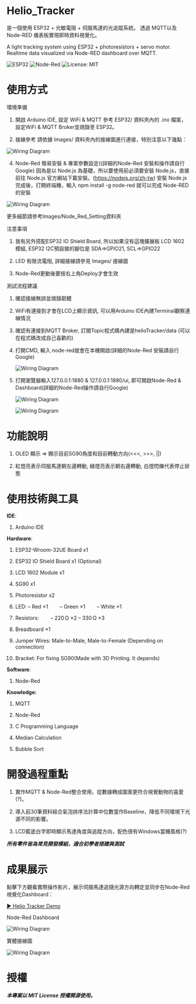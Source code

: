# Helio_Tracker

是一個使用 ESP32 + 光敏電阻 + 伺服馬達的光追蹤系統。
透過 MQTT以及Node-RED 儀表板實現即時資料視覺化。

A light tracking system using ESP32 + photoresistors + servo motor.  
Realtime data visualized via Node-RED dashboard over MQTT.

![ESP32](https://img.shields.io/badge/Platform-ESP32-blue)
![Node-Red](https://img.shields.io/badge/Dashboard-Node--Red-red)
![License: MIT](https://img.shields.io/badge/License-MIT-yellow)

# 使用方式

環境準備
1. 開啟 Arduino IDE, 設定 WiFi & MQTT
參考 ESP32/ 資料夾內的 .ino 檔案，設定WiFi & MQTT Broker並燒錄至 ESP32。

2. 接線參考
請依據 Images/ 資料夾內的接線圖進行連接，特別注意以下幾點：

![Wiring Diagram](Images/Helio_Tracker_接線圖.png)

4. Node-Red 簡易安裝 & 專案參數設定((詳細的Node-Red 安裝和操作請自行Google)
因為是以 Node.js 為基礎，所以要使用前必須要安裝 Node.js，直接前往 Node.js 官方網站下載安裝。(https://nodejs.org/zh-tw)
安裝 Node.js 完成後，打開終端機，輸入 npm install -g node-red 就可以完成 Node-RED 的安裝

![Wiring Diagram](Images/Node_Red_Setting/Node_Red_Component.png)

更多細節請參考Images/Node_Red_Setting資料夾

注意事項

1. 我有另外搭配ESP32 IO Shield Board, 所以如果沒有這塊擴展板
LCD 1602 模組, ESP32 I2C預設接的腳位是 SDA=>GPIO21, SCL=>GPIO22
  
2. LED 有限流電阻, 
詳細接線請參見 Images/ 接線圖

3. Node-Red更動後要按右上角Deploy才會生效

測試流程建議

1. 確認接線無誤並燒錄韌體

2. WiFi有連接到才會在LCD上顯示資訊, 可以用Arduino IDE內建Terminal觀察連線情況

3. 確認有連接到MQTT Broker, 訂閱Topic程式碼內建是helioTracker/data (可以在程式碼改成自己喜歡的)

4. 打開CMD, 輸入 node-red就會在本機開啟(詳細的Node-Red 安裝請自行Google)
   
   ![Wiring Diagram](Images/Node-Red_開啟.png)

5. 打開瀏覽器輸入127.0.0.1:1880 & 127.0.0.1:1880/ui, 即可開啟Node-Red & Dashboard(詳細的Node-Red操作請自行Google)
   
   ![Wiring Diagram](Images/Node-Red_Chrome.png)
   
   ![Wiring Diagram](Images/Node-Red_Dashbpard.png)

# 功能說明

1. OLED 顯示 => 顯示目前SG90角度和目前轉動方向(<<<, >>>, ||)

2. 紅燈亮表示伺服馬達朝左邊轉動, 綠燈亮表示朝右邊轉動, 白燈閃爍代表停止狀態

# 使用技術與工具

**IDE**: 
   
1. Arduino IDE

**Hardware**: 

1. ESP32-Wroom-32UE Board x1

2. ESP32 IO Shield Board x1 (Optional)
 
3. LCD 1602 Module x1
 
4. SG90 x1
 
5. Photoresistor x2
 
6. LED:
    – Red ×1
    – Green ×1
    – White ×1

7. Resistors:
    – 220 Ω ×2
    – 330 Ω ×3

8. Breadboard ×1

9. Jumper Wires: Male-to-Male, Male-to-Female (Depending on connection)

10. Bracket: For fixing SG90(Made with 3D Printing. It depends) 

**Software**:

1. Node-Red

**Knowledge:**

1. MQTT

2. Node-Red 
   
3. C Programming Language

4. Median Calculation

5. Bubble Sort

# 開發過程重點

1. 實作MQTT & Node-Red整合使用，從數據轉成圖案更符合視覺動物的喜愛(?)。

2. 導入前30筆資料結合氣泡排序法計算中位數當作Baseline，降低不同環境下光源不同的影響。

3. LCD藍底白字即時顯示馬達角度與追蹤方向，配色很有Windows當機風格(?) 

***所有零件皆為常見開發模組，適合初學者搭建與測試***

# 成果展示

點擊下方觀看實際操作影片，展示伺服馬達追隨光源方向轉定並同步在Node-Red視覺化Dashboard：

[▶️ Helio Tracker Demo](https://youtu.be/YxuufvUy7oI)

Node-Red Dashboard

![Wiring Diagram](Images/Node-Red_UI.png)

實體接線圖

![Wiring Diagram](Images/Helio_Tracker_Wiring.jpg)

# 授權
***本專案以 MIT License 授權開源使用。***
